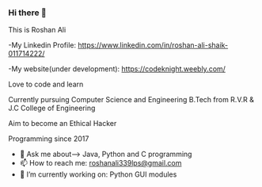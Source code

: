 ### Hi there 👋

This is Roshan Ali

-My Linkedin Profile: https://www.linkedin.com/in/roshan-ali-shaik-011714222/

-My website(under development): https://codeknight.weebly.com/

Love to code and learn

Currently pursuing Computer Science and Engineering B.Tech from R.V.R & J.C College of Engineering 


Aim to become an Ethical Hacker

Programming since 2017


- 💬 Ask me about--> Java, Python and C programming
- 📫 How to reach me: roshanali339lps@gmail.com
- 🔭 I’m currently working on: Python GUI modules


<!--
**RoshanAli339/RoshanAli339** is a ✨ _special_ ✨ repository because its `README.md` (this file) appears on your GitHub profile.

Here are some ideas to get you started:

- 🔭 I’m currently working on ...
- 🌱 I’m currently learning ...
- 👯 I’m looking to collaborate on ...
- 🤔 I’m looking for help with ...
- 💬 Ask me about ...
- 📫 How to reach me: ...
- 😄 Pronouns: ...
- ⚡ Fun fact: ...
-->
